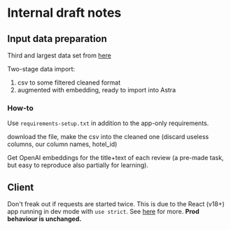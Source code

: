 # Internal draft notes

## Input data preparation

Third and largest data set from [here](https://www.kaggle.com/datasets/datafiniti/hotel-reviews?select=Datafiniti_Hotel_Reviews_Jun19.csv)

Two-stage data import:

1. csv to some filtered cleaned format
2. augmented with embedding, ready to import into Astra

### How-to

Use `requirements-setup.txt` in addition to the app-only requirements.

download the file, make the csv into the cleaned one
(discard useless columns, our column names, hotel_id)

Get OpenAI embeddings for the title+text of each review (a pre-made task,
but easy to reproduce also partially for learning).

## Client

Don't freak out if requests are started twice. This is due to the
React (v18+) app running in dev mode with `use strict`.
See [here](https://stackoverflow.com/questions/72238175/why-useeffect-running-twice-and-how-to-handle-it-well-in-react) for more.
**Prod behaviour is unchanged.**
